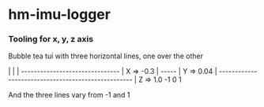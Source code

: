 # hm-imu-logger


### Tooling for x, y, z axis
Bubble tea tui with three horizontal lines, one over the other
 
 |                                                                                                       |
 |                     -------------------------------                                                   | X => -0.3
 |                                                   -----                                               | Y => 0.04
 |                                                   --------------------------------------------------- | Z => 1.0
-1                                                   0                                                   1

And the three lines vary from -1 and 1